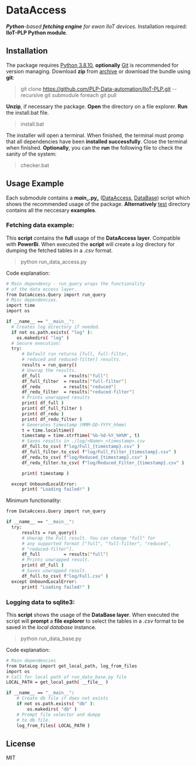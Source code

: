 # DataAccess
_**Python**-based **fetching engine** for ewon IIoT devices._
Installation required: **IIoT-PLP Python module**.
## Installation
The package requires [Python 3.8.10](https://www.python.org/downloads/), **optionally** [Git](https://git-scm.com/) is recommended for version managing.
Download **zip** from [archive](https://github.com/PLP-Data-automation/IIoT-PLP/raw/main/archive/IIoT-PLP.zip) or download the bundle using **git**:
> git clone https://github.com/PLP-Data-automation/IIoT-PLP.git --recursive
> git submodule foreach git pull

**Unzip**, if necessary the package. **Open** the directory on a file explorer. **Run** the install.bat file.
> install.bat

The installer will open a terminal. When finished, the terminal must promp that all dependencies have been **installed successfully**. Close the terminal when finished. **Optionally**, you can the **run** the following file to check the sanity of the system:
> checker.bat

## Usage Example
Each submodule contains a **_main__.py_** ([DataAccess](https://github.com/PLP-Data-automation/DataAccess/blob/main/main.py), [DataBase](https://github.com/PLP-Data-automation/DataBase/blob/main/main.py)) script which shows the recommended usage of the package. **Alternatively** [test](https://github.com/PLP-Data-automation/IIoT-PLP/tree/main/test) directory contains all the neccesary **examples**.

### Fetching data example:
This **script** contains the **full** usage of the **DataAccess layer**. Compatible with **PowerBi**. When executed the **script** will create a _log_ directory for dumping the fetched tables in a _.csv_ format.
> python run_data_access.py

Code explanation:
```sh
# Main dependency - run_query wraps the functionality
# of the data access layer.
from DataAccess.Query import run_query
# Misc dependencies.
import time
import os

if __name__ == "__main__":
  # Creates log directory if needed.
  if not os.path.exists( "log" ):
    os.makedirs( "log" )
  # Secure execution:
  try:
      # Default run returns [full, full-filter,
      # reduced and reduced-filter] results.
      results = run_query()
      # Unwrap the results.
      df_full         = results["full"]
      df_full_filter  = results["full-filter"]
      df_redu         = results["reduced"]
      df_redu_filter  = results["reduced-filter"]
      # Prints unwrapped results
      print( df_full )
      print( df_full_filter )
      print( df_redu )
      print( df_redu_filter )
      # Generates timestamp (MMM-DD-YYYY_hhmm)
      t = time.localtime()
      timestamp = time.strftime('%b-%d-%Y_%H%M', t)
      # Saves results in ./log/<Name>_<timestamp>.csv
      df_full.to_csv( f"log/Full_{timestamp}.csv" )
      df_full_filter.to_csv( f"log/Full_Filter_{timestamp}.csv" )
      df_redu.to_csv( f"log/Reduced_{timestamp}.csv" )
      df_redu_filter.to_csv( f"log/Reduced_Filter_{timestamp}.csv" )

      print( timestamp )

  except UnboundLocalError:
      print( "Loading failed!" )
```
Minimum functionality:
```sh
from DataAccess.Query import run_query

if __name__ == "__main__":
  try:
      results = run_query()
      # Unwrap the Full result. You can change "full" for
      # any supported format ["full", "full-filter", "reduced",
      # "reduced-filter"].
      df_full         = results["full"]
      # Prints unwrapped result.
      print( df_full )
      # Saves unwrapped result.
      df_full.to_csv( f"log/Full.csv" )
  except UnboundLocalError:
      print( "Loading failed!" )
```

### Logging data to sqlite3:
This **script** shows the usage of the **DataBase layer**. When executed the script will **prompt** a **file explorer** to select the tables in a _.csv_ format to be saved in the _local database_ instance.
> python run_data_base.py

Code explanation:
``` sh
# Main dependencies
from DataLog import get_local_path, log_from_files
import os
# Call for local path of run_data_base.py file
LOCAL_PATH = get_local_path( __file__ )

if __name__ == "__main__":
    # Create db file if does not exists
    if not os.path.exists( "db" ):
        os.makedirs( "db" )
    # Prompt file selector and dumpp
    # to db file.
    log_from_files( LOCAL_PATH )
```

## License
MIT

[//]: # (Author: Fuentes Juvera, Luis [LuidDFJ]: <https://github.com/LuisDFJ> )